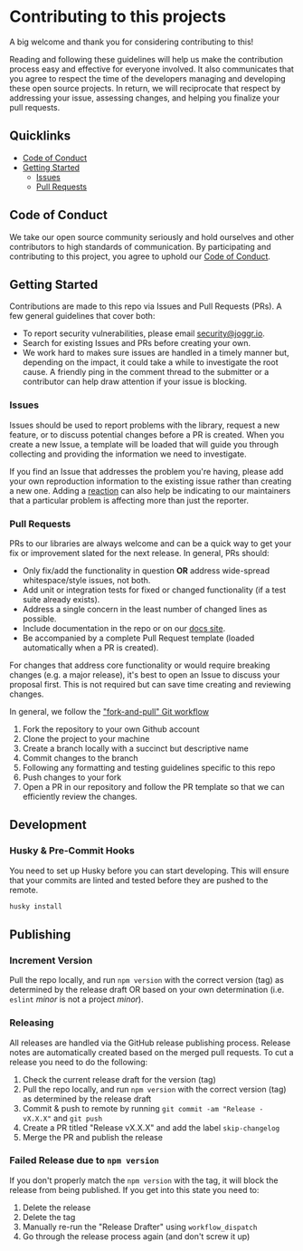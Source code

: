 # Contributing to this projects

A big welcome and thank you for considering contributing to this!

Reading and following these guidelines will help us make the contribution process easy and effective for everyone involved. It also communicates that you agree to respect the time of the developers managing and developing these open source projects. In return, we will reciprocate that respect by addressing your issue, assessing changes, and helping you finalize your pull requests.

## Quicklinks

* [Code of Conduct](#code-of-conduct)
* [Getting Started](#getting-started)
  * [Issues](#issues)
  * [Pull Requests](#pull-requests)

## Code of Conduct

We take our open source community seriously and hold ourselves and other contributors to high standards of communication. By participating and contributing to this project, you agree to uphold our [Code of Conduct](/CODE-OF-CONDUCT.md).

## Getting Started

Contributions are made to this repo via Issues and Pull Requests (PRs). A few general guidelines that cover both:

* To report security vulnerabilities, please email <security@joggr.io>.
* Search for existing Issues and PRs before creating your own.
* We work hard to makes sure issues are handled in a timely manner but, depending on the impact, it could take a while to investigate the root cause. A friendly ping in the comment thread to the submitter or a contributor can help draw attention if your issue is blocking.

### Issues

Issues should be used to report problems with the library, request a new feature, or to discuss potential changes before a PR is created. When you create a new Issue, a template will be loaded that will guide you through collecting and providing the information we need to investigate.

If you find an Issue that addresses the problem you're having, please add your own reproduction information to the existing issue rather than creating a new one. Adding a [reaction](https://github.blog/2016-03-10-add-reactions-to-pull-requests-issues-and-comments/) can also help be indicating to our maintainers that a particular problem is affecting more than just the reporter.

### Pull Requests

PRs to our libraries are always welcome and can be a quick way to get your fix or improvement slated for the next release. In general, PRs should:

* Only fix/add the functionality in question **OR** address wide-spread whitespace/style issues, not both.
* Add unit or integration tests for fixed or changed functionality (if a test suite already exists).
* Address a single concern in the least number of changed lines as possible.
* Include documentation in the repo or on our [docs site](https://docs.joggr.io).
* Be accompanied by a complete Pull Request template (loaded automatically when a PR is created).

For changes that address core functionality or would require breaking changes (e.g. a major release), it's best to open an Issue to discuss your proposal first. This is not required but can save time creating and reviewing changes.

In general, we follow the ["fork-and-pull" Git workflow](https://github.com/susam/gitpr)

1. Fork the repository to your own Github account
2. Clone the project to your machine
3. Create a branch locally with a succinct but descriptive name
4. Commit changes to the branch
5. Following any formatting and testing guidelines specific to this repo
6. Push changes to your fork
7. Open a PR in our repository and follow the PR template so that we can efficiently review the changes.

## Development

### Husky & Pre-Commit Hooks

You need to set up Husky before you can start developing. This will ensure that your commits are linted and tested before they are pushed to the remote.

```bash
husky install
```

## Publishing

### Increment Version

Pull the repo locally, and run `npm version` with the correct version (tag) as determined by the release draft OR based on your own determination (i.e. `eslint` _minor_ is not a project _minor_).

### Releasing 

All releases are handled via the GitHub release publishing process. Release notes are automatically created based on the 
merged pull requests. To cut a release you need to do the following:

1. Check the current release draft for the version (tag)
2. Pull the repo locally, and run `npm version` with the correct version (tag) as determined by the release draft
3. Commit & push to remote by running `git commit -am "Release - vX.X.X"` and `git push`
4. Create a PR titled "Release vX.X.X" and add the label `skip-changelog`
5. Merge the PR and publish the release

### Failed Release due to `npm version`

If you don't properly match the `npm version` with the tag, it will block the release from being published. If you get into this state you need to:

1. Delete the release
2. Delete the tag
3. Manually re-run the "Release Drafter" using `workflow_dispatch`
4. Go through the release process again (and don't screw it up)
